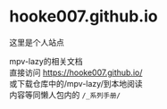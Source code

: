 # hooke007.github.io
这里是个人站点

mpv-lazy的相关文档  
直接访问 https://hooke007.github.io/  
或下载仓库中的/mpv-lazy/到本地阅读  
内容等同懒人包内的 `/_系列手册/`
